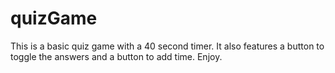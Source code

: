 # quizGame

This is a basic quiz game with a 40 second timer. It also features a button to toggle the answers and a button to add time. Enjoy.
